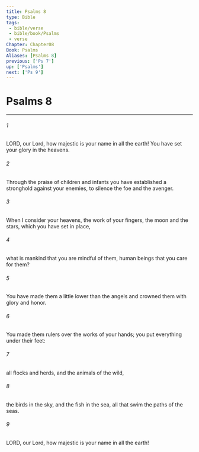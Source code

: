 ```yaml
---
title: Psalms 8
type: Bible
tags:
 - bible/verse
 - bible/book/Psalms
 - verse
Chapter: Chapter08
Book: Psalms
Aliases: [Psalms 8]
previous: ['Ps 7']
up: ['Psalms']
next: ['Ps 9']
---
```

# Psalms 8

***


###### 1 
LORD, our Lord, how majestic is your name in all the earth! You have set your glory in the heavens. 

###### 2 
Through the praise of children and infants you have established a stronghold against your enemies, to silence the foe and the avenger. 

###### 3 
When I consider your heavens, the work of your fingers, the moon and the stars, which you have set in place, 

###### 4 
what is mankind that you are mindful of them, human beings that you care for them? 

###### 5 
You have made them a little lower than the angels and crowned them with glory and honor. 

###### 6 
You made them rulers over the works of your hands; you put everything under their feet: 

###### 7 
all flocks and herds, and the animals of the wild, 

###### 8 
the birds in the sky, and the fish in the sea, all that swim the paths of the seas. 

###### 9 
LORD, our Lord, how majestic is your name in all the earth! 
